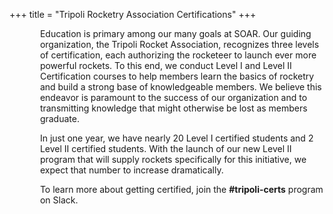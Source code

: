 +++
title = "Tripoli Rocketry Association Certifications"
+++

<div class="columns">
<div class="column">
<figure class="image">
    <img alt="Level One Rockets" src="/img/level_one_rockets.jpg">
</figure>
</div>
<div class="column">
Education is primary among our many goals at SOAR. Our guiding organization, the Tripoli Rocket Association, recognizes three levels of certification, each authorizing the rocketeer to launch ever more powerful rockets. To this end, we conduct Level I and Level II Certification courses to help members learn the basics of rocketry and build a strong base of knowledgeable members. We believe this endeavor is paramount to the success of our organization and to transmitting knowledge that might otherwise be lost as members graduate.

In just one year, we have nearly 20 Level I certified students and 2 Level II certified students. With the launch of our new Level II program that will supply rockets specifically for this initiative, we expect that number to increase dramatically.

To learn more about getting certified, join the **#tripoli-certs** program on Slack.
</div>
</div>


